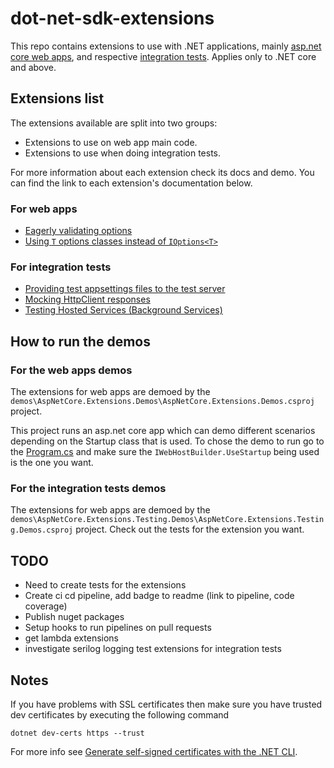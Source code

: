 # dot-net-sdk-extensions

This repo contains extensions to use with .NET applications, mainly [asp.net core web apps](https://docs.microsoft.com/en-us/aspnet/core), and respective [integration tests](https://docs.microsoft.com/en-us/aspnet/core/test/integration-tests?#introduction-to-integration-tests). Applies only to .NET core and above.

## Extensions list

The extensions available are split into two groups:

* Extensions to use on web app main code.
* Extensions to use when doing integration tests.

For more information about each extension check its docs and demo. You can find the link to each extension's documentation below.

### For web apps

* [Eagerly validating options](/docs/configuration/options-eagerly-validation.md)
* [Using `T` options classes instead of `IOptions<T>`](/docs/configuration/options-without-IOptions.md)

### For integration tests

* [Providing test appsettings files to the test server](/docs/integration-tests/configuring-webhost.md)
* [Mocking HttpClient responses](/docs/integration-tests/http-mocking.md)
* [Testing Hosted Services (Background Services)](/docs/integration-tests/hosted-services.md)

## How to run the demos

### For the web apps demos

The extensions for web apps are demoed by the `demos\AspNetCore.Extensions.Demos\AspNetCore.Extensions.Demos.csproj` project.

This project runs an asp.net core app which can demo different scenarios depending on the Startup class that is used. To chose the demo to run go to the [Program.cs](/demos/AspNetCore.Extensions.Demos/Program.cs) and make sure the `IWebHostBuilder.UseStartup` being used is the one you want.

### For the integration tests demos

The extensions for web apps are demoed by the `demos\AspNetCore.Extensions.Testing.Demos\AspNetCore.Extensions.Testing.Demos.csproj` project. Check out the tests for the extension you want.

## TODO

* Need to create tests for the extensions
* Create ci cd pipeline, add badge to readme (link to pipeline, code coverage)
* Publish nuget packages
* Setup hooks to run pipelines on pull requests
* get lambda extensions 
* investigate serilog logging test extensions for integration tests


## Notes

If you have problems with SSL certificates then make sure you have trusted dev certificates by executing the following command

```
dotnet dev-certs https --trust
```

For more info see [Generate self-signed certificates with the .NET CLI](https://docs.microsoft.com/en-us/dotnet/core/additional-tools/self-signed-certificates-guide).
